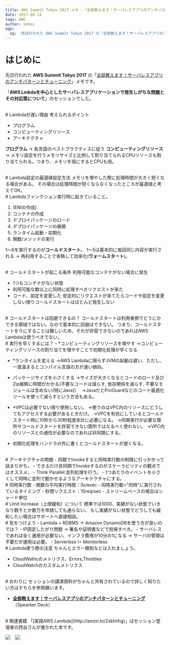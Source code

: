 ```yaml
---
title: AWS Summit Tokyo 2017 メモ -「全部教えます！サーバレスアプリのアンチパターンとチューニング」
date: 2017-06-14
tags: AWS
author: kohei
ogp:
  og: '先日行われた AWS Summit Tokyo 2017 の「全部教えます！サーバレスアプリのアンチパターンとチューニング」メモです'
---
```



# はじめに
先日行われた **AWS Summit Tokyo 2017** の「[全部教えます！サーバレスアプリのアンチパターンとチューニング](http://www.awssummit.tokyo/devday/index.html#D4T7-2)」メモです。

「**AWS Lmbdaを中心としたサーバレスアプリケーションで発生しがちな問題とその対応策について**」のセッションでした。


<br>
# Lambdaが遅い理由
考えられるポイント

- プログラム
- コンピューティングリソース
- アーキテクチャ

**プログラム** → 各言語のベストプラクティスに従う
**コンピューティングリソース** → メモリ設定を行うメモリサイズと比例して割り当てられるCPUリソースも割り当てられる。つまり、メモリを倍にするとCPUも倍。


<br>
# Lambda設定の最適値設定方法
メモリを増やした際に処理時間が大きく短くなる場合がある。
その場合は処理時間が短くならなくなったところが最適値と考えてOK。


<br>
# Lambdaファンクション実行時に起きていること。

1. (ENIの作成)
2. コンテナの作成
3. デプロイパッケージのロード
4. デプロイパッケージの展開
5. ランタイム起動・初期化
6. 関数/メソッドの実行

1〜6を実行するのが**コールドスタート**。
1〜5は基本的に毎回同じ内容が実行される → 再利用することで省略して効率化(**ウォームスタート**)。


<br>
# コールドスタートが起こる条件
利用可能なコンテナがない場合に発生

- 1つもコンテナがない状態
- 利用可能な数以上に同時に処理すべきリクエストが来た
- コード、設定を変更した
安定的にリクエストが来てたらコードや設定を変更しない限りコールドスタートはほとんど発生しない


<br>
# コールドスタートは回避できるの？
コールドスタートは利用者側でどうにかできる領域ではない。なので基本的に回避はできない。
つまり、コールドスタートを０にすることは難しいため、それが許容できないのであればAWS Lambdaは使うべきでない。


<br>
# 実行を早くするには？
- *コンピューティングリソースを増やす
→コンピューティングリソースの割り当てを増やすことで初期化処理が早くなる

- *ランタイムを変える
→AWS Lambdaに限らずJVMの起動は遅い、ただし、一度温まるとコンパイル言語の方が速い傾向。

- パッケージサイズを小さくする
→サイズが大きくなるとコードのロード及びZip展開に時間がかかる(不要なコードは減らす, 依存関係を減らす, 不要なモジュールは含めない(特にJava))
　→JavaだとProGuardなどのコード最適化ツールを使って減らすという方法もある。

- *VPCは必要でない限り使用しない。
→使うのはVPC内のリソースにどうしてもアクセスする必要があるときだけ。
→VPCを有効にしているとコールドスタート時に10秒から30秒程度余計に必要になる。
→同期実行が必要な箇所やコールドスタートを許容できない箇所ではなるべく使わない。
→VPC内のリソースとの通信が必要なのであれば非同期にする。

- 初期化処理をハンドラの外に書くとコールドスタートが遅くなる。


<br>
# アーキテクチャの問題
- 同期でInvokeすると同時実行数の制限に引っかかって詰まりがち。
- できるだけ非同期でInvokeするのがスケーラビリティの観点ではオススメ。
- Think Parallel:並列処理を行う。
- 1つあたりのイベントを小さくして同時に並列で動かせるようなアーキテクチャにする。


<br>
# 同時実行数
- 関数の平均実行時間：3s/exec
- 同時実行数="同時"に実行されているタイミング
- 秒間リクエスト：10req/sec
- ストリームベースの場合はシャード単位


<br>
# Limit Increase（上限緩和）について
標準では1000、実績がない状態でいきなり数千とか数万を申請しても通らない。
もし実績がない状態でどうしても緩和したい場合はサポートへ直接相談。


<br>
# 気をつけよう
- Lambda + RDBMS → Amazon DynamoDBを使う方が良いのでは？
- IP固定したがり問題 → 署名や証明書などで担保すべき。
- サーバレスであれば全く運用が必要ない、インフラ費用が10分の1になる → サーバの管理は不要だが運用は必要。
- Serverless != Monitorless


<br>
# Lambda使う際の注意
ちゃんとエラー検知などは入れましょう。

- CloudWathcのメトリクス、Errors,Throttles
- CloudWatchのカスタムメトリクス


<br>
# おわりに
セッションの講演資料がちゃんと共有されているので詳しく知りたい方はそちらを参照願います。

- [**全部教えます！サーバレスアプリのアンチパターンとチューニング**](https://speakerdeck.com/keisuke69/quan-bu-jiao-emasu-saharesuahurifalseantihatantotiyuninku)（Spearker Deck）


<br>
# 関連書籍
「[実践AWS Lambda](http://amzn.to/2skImhg)」はセッション登壇者の西谷さんが書かれた本です。

<a href="https://www.amazon.co.jp/%E5%AE%9F%E8%B7%B5AWS-Lambda-%E3%82%B5%E3%83%BC%E3%83%90%E3%83%AC%E3%82%B9-%E3%82%92%E5%AE%9F%E7%8F%BE%E3%81%99%E3%82%8B%E6%96%B0%E3%81%97%E3%81%84%E3%82%A2%E3%83%97%E3%83%AA%E3%82%B1%E3%83%BC%E3%82%B7%E3%83%A7%E3%83%B3%E3%81%AE%E3%83%97%E3%83%A9%E3%83%83%E3%83%88%E3%83%95%E3%82%A9%E3%83%BC%E3%83%A0-%E8%A5%BF%E8%B0%B7-%E5%9C%AD%E4%BB%8B/dp/4839959110/ref=as_li_ss_il?_encoding=UTF8&psc=1&refRID=RVB9CJ2YJXRD77SMDGMP&linkCode=li2&tag=books-mania-22&linkId=f3c5bf8025dc6738c63fd316033645ad" target="_blank"><img border="0" src="//ws-fe.amazon-adsystem.com/widgets/q?_encoding=UTF8&ASIN=4839959110&Format=_SL160_&ID=AsinImage&MarketPlace=JP&ServiceVersion=20070822&WS=1&tag=books-mania-22" ></a><img src="https://ir-jp.amazon-adsystem.com/e/ir?t=books-mania-22&l=li2&o=9&a=4839959110" width="1" height="1" border="0" alt="" style="border:none !important; margin:0px !important;" />　<a href="https://www.amazon.co.jp/gp/product/4873118069/ref=as_li_ss_il?ie=UTF8&pd_rd_i=4873118069&pd_rd_r=TTZ2B8JEVHNPG1E6SKS1&pd_rd_w=WTGIM&pd_rd_wg=iWuA0&pf_rd_m=AN1VRQENFRJN5&pf_rd_s=&pf_rd_r=BB9YEFDJ91G91QQBF8J9&pf_rd_t=36701&pf_rd_p=345051a4-16fd-490b-9c34-36fcc2c13ed1&pf_rd_i=desktop&linkCode=li2&tag=burger03-22&linkId=789380ded9d90cf725bbbb3b6e48589d" target="_blank"><img border="0" src="//ws-fe.amazon-adsystem.com/widgets/q?_encoding=UTF8&ASIN=4873118069&Format=_SL160_&ID=AsinImage&MarketPlace=JP&ServiceVersion=20070822&WS=1&tag=burger03-22" ></a><img src="https://ir-jp.amazon-adsystem.com/e/ir?t=burger03-22&l=li2&o=9&a=4873118069" width="1" height="1" border="0" alt="" style="border:none !important; margin:0px !important;" />

